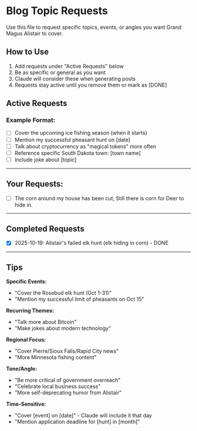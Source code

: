 # Blog Topic Requests

Use this file to request specific topics, events, or angles you want Grand Magus Alistair to cover.

## How to Use

1. Add requests under "Active Requests" below
2. Be as specific or general as you want
3. Claude will consider these when generating posts
4. Requests stay active until you remove them or mark as [DONE]

## Active Requests

<!-- Add your requests here. Examples provided: -->

### Example Format:
- [ ] Cover the upcoming ice fishing season (when it starts)
- [ ] Mention my successful pheasant hunt on [date]
- [ ] Talk about cryptocurrency as "magical tokens" more often
- [ ] Reference specific South Dakota town: [town name]
- [ ] Include joke about [topic]

---

## Your Requests:

<!-- Write your requests below this line -->











- [ ] The corn around my house has been cut,  Still there is corn for Deer to hide in.

---

## Completed Requests

<!-- Requests are moved here after being used -->
- [x] 2025-10-19: Alistair's failed elk hunt (elk hiding in corn) - DONE

---

## Tips

**Specific Events:**
- "Cover the Rosebud elk hunt (Oct 1-31)"
- "Mention my successful limit of pheasants on Oct 15"

**Recurring Themes:**
- "Talk more about Bitcoin"
- "Make jokes about modern technology"

**Regional Focus:**
- "Cover Pierre/Sioux Falls/Rapid City news"
- "More Minnesota fishing content"

**Tone/Angle:**
- "Be more critical of government overreach"
- "Celebrate local business success"
- "More self-deprecating humor from Alistair"

**Time-Sensitive:**
- "Cover [event] on [date]" - Claude will include it that day
- "Mention application deadline for [hunt] in [month]"
